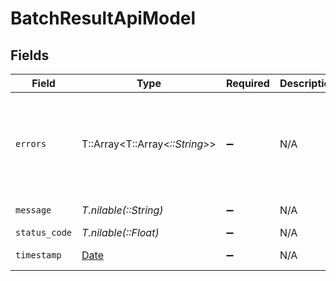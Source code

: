 # BatchResultApiModel


## Fields

| Field                                                                | Type                                                                 | Required                                                             | Description                                                          | Example                                                              |
| -------------------------------------------------------------------- | -------------------------------------------------------------------- | -------------------------------------------------------------------- | -------------------------------------------------------------------- | -------------------------------------------------------------------- |
| `errors`                                                             | T::Array<T::Array<*::String*>>                                       | :heavy_minus_sign:                                                   | N/A                                                                  | [<br/>[<br/>"Missing field: name"<br/>],<br/>[],<br/>[]<br/>]        |
| `message`                                                            | *T.nilable(::String)*                                                | :heavy_minus_sign:                                                   | N/A                                                                  | Batch operation accepted                                             |
| `status_code`                                                        | *T.nilable(::Float)*                                                 | :heavy_minus_sign:                                                   | N/A                                                                  | 202                                                                  |
| `timestamp`                                                          | [Date](https://ruby-doc.org/stdlib-2.6.1/libdoc/date/rdoc/Date.html) | :heavy_minus_sign:                                                   | N/A                                                                  | 2021-01-01T01:01:01.000Z                                             |